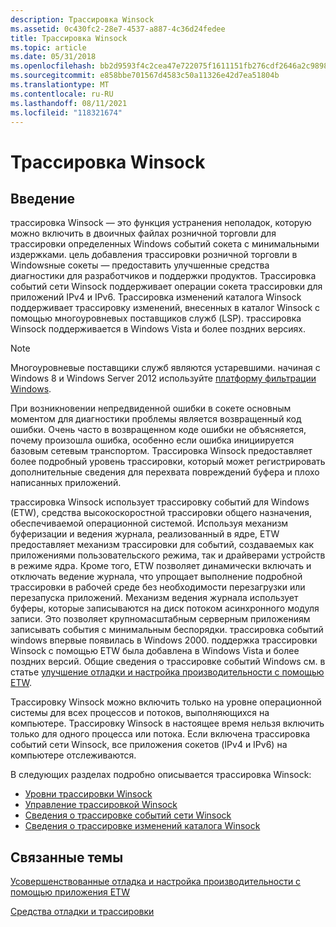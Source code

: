 ```yaml
---
description: Трассировка Winsock
ms.assetid: 0c430fc2-28e7-4537-a887-4c36d24fedee
title: Трассировка Winsock
ms.topic: article
ms.date: 05/31/2018
ms.openlocfilehash: bb2d9593f4c2cea47e722075f1611151fb276cdf2646a2c9898a9c8d7d156098
ms.sourcegitcommit: e858bbe701567d4583c50a11326e42d7ea51804b
ms.translationtype: MT
ms.contentlocale: ru-RU
ms.lasthandoff: 08/11/2021
ms.locfileid: "118321674"
---
```

# <a name="winsock-tracing"></a>Трассировка Winsock

## <a name="introduction"></a>Введение

трассировка Winsock — это функция устранения неполадок, которую можно включить в двоичных файлах розничной торговли для трассировки определенных Windows событий сокета с минимальными издержками. цель добавления трассировки розничной торговли в Windowsные сокеты — предоставить улучшенные средства диагностики для разработчиков и поддержки продуктов. Трассировка событий сети Winsock поддерживает операции сокета трассировки для приложений IPv4 и IPv6. Трассировка изменений каталога Winsock поддерживает трассировку изменений, внесенных в каталог Winsock с помощью многоуровневых поставщиков служб (LSP). трассировка Winsock поддерживается в Windows Vista и более поздних версиях.

> [!Note]  
> Многоуровневые поставщики служб являются устаревшими. начиная с Windows 8 и Windows Server 2012 используйте [платформу фильтрации Windows](../fwp/windows-filtering-platform-start-page.md).

 

При возникновении непредвиденной ошибки в сокете основным моментом для диагностики проблемы является возвращенный код ошибки. Очень часто в возвращенном коде ошибки не объясняется, почему произошла ошибка, особенно если ошибка инициируется базовым сетевым транспортом. Трассировка Winsock предоставляет более подробный уровень трассировки, который может регистрировать дополнительные сведения для перехвата повреждений буфера и плохо написанных приложений.

трассировка Winsock использует трассировку событий для Windows (ETW), средства высокоскоростной трассировки общего назначения, обеспечиваемой операционной системой. Используя механизм буферизации и ведения журнала, реализованный в ядре, ETW предоставляет механизм трассировки для событий, создаваемых как приложениями пользовательского режима, так и драйверами устройств в режиме ядра. Кроме того, ETW позволяет динамически включать и отключать ведение журнала, что упрощает выполнение подробной трассировки в рабочей среде без необходимости перезагрузки или перезапуска приложений. Механизм ведения журнала использует буферы, которые записываются на диск потоком асинхронного модуля записи. Это позволяет крупномасштабным серверным приложениям записывать события с минимальным беспорядки. трассировка событий windows впервые появилась в Windows 2000. поддержка трассировки Winsock с помощью ETW была добавлена в Windows Vista и более поздних версий. Общие сведения о трассировке событий Windows см. в статье [улучшение отладки и настройка производительности с помощью ETW](/archive/msdn-magazine/2007/april/event-tracing-improve-debugging-and-performance-tuning-with-etw).

Трассировку Winsock можно включить только на уровне операционной системы для всех процессов и потоков, выполняющихся на компьютере. Трассировку Winsock в настоящее время нельзя включить только для одного процесса или потока. Если включена трассировка событий сети Winsock, все приложения сокетов (IPv4 и IPv6) на компьютере отслеживаются.

В следующих разделах подробно описывается трассировка Winsock:

-   [Уровни трассировки Winsock](winsock-tracing-levels.md)
-   [Управление трассировкой Winsock](control-of-winsock-tracing.md)
-   [Сведения о трассировке событий сети Winsock](winsock-tracing-event-details.md)
-   [Сведения о трассировке изменений каталога Winsock](winsock-layered-service-provider-tracing-event-details.md)

## <a name="related-topics"></a>Связанные темы

<dl> <dt>

[Усовершенствованные отладка и настройка производительности с помощью приложения ETW](/archive/msdn-magazine/2007/april/event-tracing-improve-debugging-and-performance-tuning-with-etw)
</dt> <dt>

[Средства отладки и трассировки](debug-and-trace-facilities-2.md)
</dt> </dl>

 

 
